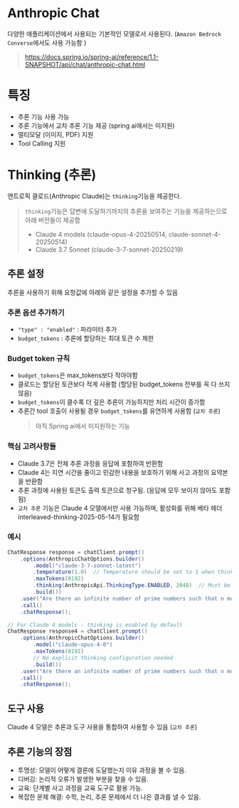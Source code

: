 # Anthropic Chat
다양한 애플리케이션에서 사용되는 기본적인 모델로서 사용된다. (`Amazon Bedrock Converse`에서도 사용 가능함 )
> https://docs.spring.io/spring-ai/reference/1.1-SNAPSHOT/api/chat/anthropic-chat.html

# 특징
- 추론 기능 사용 가능
- 추론 기능에서 교차 추론 기능 제공 (spring ai에서는 미지원)
- 멀티모달 (이미지, PDF) 지원
- Tool Calling 지원

# Thinking (추론)
앤트로픽 클로드(Anthropic Claude)는 `thinking`기능을 제공한다.
> `thinking`기능은 답변에 도달하기까지의 추론을 보여주는 기능을 제공하는으로 아래 버전들이 제공함
> - Claude 4 models (claude-opus-4-20250514, claude-sonnet-4-20250514)
> - Claude 3.7 Sonnet (claude-3-7-sonnet-20250219)

## 추론 설정
추론을 사용하기 위해 요청값에 아래와 같은 설정을 추가할 수 있음
### 추론 옵션 추가하기
- `"type" : "enabled"` : 파라미터 추가
- `budget_tokens` : 추론에 할당하는 최대 토큰 수 제한

### Budget token 규칙
- `budget_tokens`은 max_tokens보다 작아야함
- 클로드는 할당된 토큰보다 적게 사용함 (할당된 budget_tokens 전부를 꼭 다 쓰지 않음)
- `budget_tokens`이 클수록 더 깊은 추론이 가능하지만 처리 시간이 증가함
- 추론간 tool 호출이 사용될 경우 `budget_tokens`를 유연하게 사용함 (`교차 추론`)
  > 아직 Spring ai에서 미지원하는 기능

### 핵심 고려사항들
- Claude 3.7은 전체 추론 과정을 응답에 포함하여 반환함
- Claude 4는 지연 시간을 줄이고 민감한 내용을 보호하기 위해 사고 과정의 요약본을 반환함
- 추론 과정에 사용된 토큰도 출력 토큰으로 청구됨. (응답에 모두 보이지 않아도 포함됨)
- `교차 추론` 기능은 Claude 4 모델에서만 사용 가능하며, 활성화를 위해 베타 헤더 interleaved-thinking-2025-05-14가 필요함

### 예시
```java
ChatResponse response = chatClient.prompt()
    .options(AnthropicChatOptions.builder()
        .model("claude-3-7-sonnet-latest")
        .temperature(1.0)  // Temperature should be set to 1 when thinking is enabled
        .maxTokens(8192)
        .thinking(AnthropicApi.ThinkingType.ENABLED, 2048)  // Must be ≥1024 && < max_tokens
        .build())
    .user("Are there an infinite number of prime numbers such that n mod 4 == 3?")
    .call()
    .chatResponse();

// For Claude 4 models - thinking is enabled by default
ChatResponse response4 = chatClient.prompt()
    .options(AnthropicChatOptions.builder()
        .model("claude-opus-4-0")
        .maxTokens(8192)
        // No explicit thinking configuration needed
        .build())
    .user("Are there an infinite number of prime numbers such that n mod 4 == 3?")
    .call()
    .chatResponse();
```

## 도구 사용
Claude 4 모델은 추론과 도구 사용을 통합하여 사용할 수 있음 (`교차 추론`)

## 추론 기능의 장점
- 투명성: 모델이 어떻게 결론에 도달했는지 이유 과정을 볼 수 있음.
- 디버깅: 논리적 오류가 발생한 부분을 찾을 수 있음.
- 교육: 단계별 사고 과정을 교육 도구로 활용 가능.
- 복잡한 문제 해결: 수학, 논리, 추론 문제에서 더 나은 결과를 낼 수 있음.

